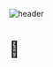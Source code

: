 <!--
**ShinGyeongseon367/ShinGyeongseon367** is a ✨ _special_ ✨ repository because its `README.md` (this file) appears on your GitHub profile.

Here are some ideas to get you started:

- 🔭 I’m currently working on ...
- 🌱 I’m currently learning ...
- 👯 I’m looking to collaborate on ...
- 🤔 I’m looking for help with ...
- 💬 Ask me about ...
- 📫 How to reach me: ...
- 😄 Pronouns: ...
- ⚡ Fun fact: ...
stack mark: https://shields.io/
icon: https://simpleicons.org/?q=CNF
-->
![header](https://capsule-render.vercel.app/api?type=waving&color=ffb6c1&fontColor=ffffff&height=300&section=header&text=🏆&fontSize=90&animation=fadeIn&fontAlignY=38&desc=❤️&descAlignY=51&descAlign=32)
# 👋 
